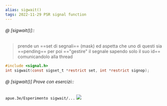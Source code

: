 ```yaml
---
alias: sigwait()
tags: 2022-11-29 PSR signal function
---
```


###### @ [sigwait()]::
> prende un ==set di segnali== (mask) ed aspetta che uno di questi sia ==pending== per poi =="gestire" il segnale sapendo solo il suo id== comunicandolo alla thread

```c
#include <signal.h>
int sigwait(const sigset_t *restrict set, int *restrict signop);
```
<!--ID: 1670236970271-->



###### @ [sigwait()] Prove con esercizi::
`apue.3e/Esperimento sigwait/...`
![](Uni/PSR/img/espsigwait.jpg)
<!--ID: 1670236970276-->
